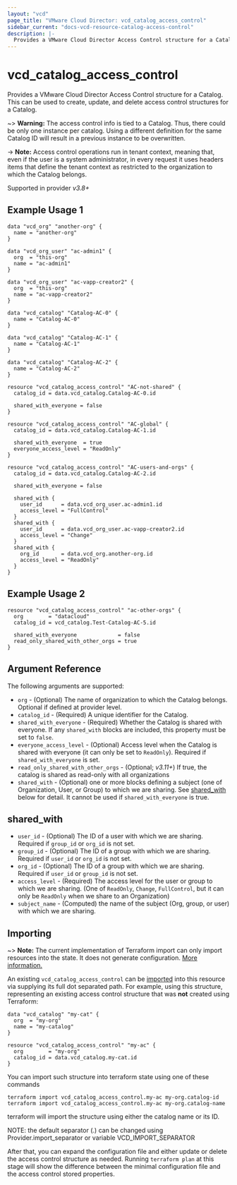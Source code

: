 ```yaml
---
layout: "vcd"
page_title: "VMware Cloud Director: vcd_catalog_access_control"
sidebar_current: "docs-vcd-resource-catalog-access-control"
description: |-
  Provides a VMware Cloud Director Access Control structure for a Catalog.
---
```


# vcd\_catalog\_access\_control

Provides a VMware Cloud Director Access Control structure for a Catalog. This can be used to create, update, and delete access control structures for a Catalog.

~> **Warning:** The access control info is tied to a Catalog. Thus, there could be only one instance per catalog. Using a different
definition for the same Catalog ID will result in a previous instance to be overwritten.

-> **Note:** Access control operations run in tenant context, meaning that, even if the user is a system administrator,
in every request it uses headers items that define the tenant context as restricted to the organization to which the Catalog belongs.

Supported in provider *v3.8+*

## Example Usage 1

```hcl
data "vcd_org" "another-org" {
  name = "another-org"
}

data "vcd_org_user" "ac-admin1" {
  org  = "this-org"
  name = "ac-admin1"
}

data "vcd_org_user" "ac-vapp-creator2" {
  org  = "this-org"
  name = "ac-vapp-creator2"
}

data "vcd_catalog" "Catalog-AC-0" {
  name = "Catalog-AC-0"
}

data "vcd_catalog" "Catalog-AC-1" {
  name = "Catalog-AC-1"
}

data "vcd_catalog" "Catalog-AC-2" {
  name = "Catalog-AC-2"
}

resource "vcd_catalog_access_control" "AC-not-shared" {
  catalog_id = data.vcd_catalog.Catalog-AC-0.id

  shared_with_everyone = false
}

resource "vcd_catalog_access_control" "AC-global" {
  catalog_id = data.vcd_catalog.Catalog-AC-1.id

  shared_with_everyone  = true
  everyone_access_level = "ReadOnly"
}

resource "vcd_catalog_access_control" "AC-users-and-orgs" {
  catalog_id = data.vcd_catalog.Catalog-AC-2.id

  shared_with_everyone = false

  shared_with {
    user_id      = data.vcd_org_user.ac-admin1.id
    access_level = "FullControl"
  }
  shared_with {
    user_id      = data.vcd_org_user.ac-vapp-creator2.id
    access_level = "Change"
  }
  shared_with {
    org_id       = data.vcd_org.another-org.id
    access_level = "ReadOnly"
  }
}
```

## Example Usage 2

```hcl
resource "vcd_catalog_access_control" "ac-other-orgs" {
  org        = "datacloud"
  catalog_id = vcd_catalog.Test-Catalog-AC-5.id

  shared_with_everyone             = false
  read_only_shared_with_other_orgs = true
}
```

## Argument Reference

The following arguments are supported:

* `org` - (Optional) The name of organization to which the Catalog belongs. Optional if defined at provider level.
* `catalog_id` - (Required) A unique identifier for the Catalog.
* `shared_with_everyone` - (Required) Whether the Catalog is shared with everyone. If any `shared_with` blocks are included,
  this property must be set to `false`.
* `everyone_access_level` - (Optional) Access level when the Catalog is shared with everyone (it can only be set to
  `ReadOnly`). Required if `shared_with_everyone` is set.
* `read_only_shared_with_other_orgs` - (Optional; *v3.11+*) If true, the catalog is shared as read-only with all organizations
* `shared_with` - (Optional) one or more blocks defining a subject (one of Organization, User, or Group) to which we are sharing. 
   See [shared_with](#shared_with) below for detail. It cannot be used if `shared_with_everyone` is true.


## shared_with

* `user_id` - (Optional) The ID of a user with which we are sharing. Required if `group_id` or `org_id` is not set.
* `group_id` - (Optional) The ID of a group with which we are sharing. Required if `user_id` or `org_id` is not set.
* `org_id` - (Optional) The ID of a group with which we are sharing. Required if `user_id` or `group_id` is not set.
* `access_level` - (Required) The access level for the user or group to which we are sharing. (One of `ReadOnly`, 
  `Change`, `FullControl`, but it can only be `ReadOnly` when we share to an Organization)
* `subject_name` - (Computed) the name of the subject (Org, group, or user) with which we are sharing.


## Importing

~> **Note:** The current implementation of Terraform import can only import resources into the state. It does not generate
configuration. [More information.][docs-import]

An existing `vcd_catalog_access_control` can be [imported][docs-import] into this resource via supplying its full dot separated path.
For example, using this structure, representing an existing access control structure that was **not** created using Terraform:

```hcl
data "vcd_catalog" "my-cat" {
  org  = "my-org"
  name = "my-catalog"
}

resource "vcd_catalog_access_control" "my-ac" {
  org        = "my-org"
  catalog_id = data.vcd_catalog.my-cat.id
}
```

You can import such structure into terraform state using one of these commands

```
terraform import vcd_catalog_access_control.my-ac my-org.catalog-id
terraform import vcd_catalog_access_control.my-ac my-org.catalog-name
```

terraform will import the structure using either the catalog name or its ID.


NOTE: the default separator (.) can be changed using Provider.import_separator or variable VCD_IMPORT_SEPARATOR

[docs-import]:https://www.terraform.io/docs/import/

After that, you can expand the configuration file and either update or delete the access control structure as needed. Running `terraform plan`
at this stage will show the difference between the minimal configuration file and the access control stored properties.

